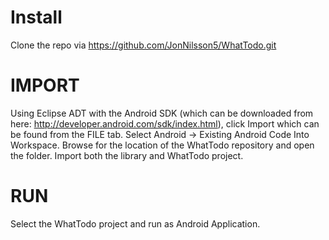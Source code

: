 Install
=======

Clone the repo via https://github.com/JonNilsson5/WhatTodo.git

IMPORT
=======

Using Eclipse ADT with the Android SDK (which can be downloaded from here: http://developer.android.com/sdk/index.html), click Import which can be found from the FILE tab. Select Android -> Existing Android Code Into Workspace. Browse for the location of the WhatTodo repository and open the folder. Import both the library and WhatTodo project.

RUN
======

Select the WhatTodo project and run as Android Application.
